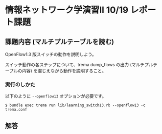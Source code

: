 # 情報ネットワーク学演習Ⅱ 10/19 レポート課題
## 課題内容 (マルチプルテーブルを読む)

OpenFlow1.3 版スイッチの動作を説明しよう。

スイッチ動作の各ステップについて、trema dump_flows の出力 (マルチプルテーブルの内容) を混じえながら動作を説明すること。

### 実行のしかた

以下のように `--openflow13` オプションが必要です。

``` shellsession
$ bundle exec trema run lib/learning_switch13.rb --openflow13 -c trema.conf
```

## 解答

